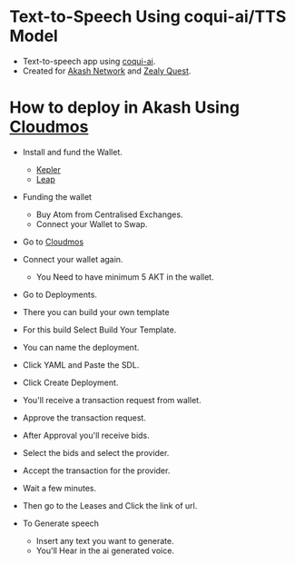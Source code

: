 # Text-to-Speech Using coqui-ai/TTS Model
- Text-to-speech app using [coqui-ai](https://github.com/coqui-ai/TTS).
- Created for [Akash Network](https://akash.network/) and [Zealy Quest](https://zealy.io/cw/akashnetwork/questboard).


# How to deploy in Akash  Using [Cloudmos](https://cloudmos.io/) 

* Install and fund the Wallet.

     - [Kepler](https://chromewebstore.google.com/detail/keplr/dmkamcknogkgcdfhhbddcghachkejeap?hl=en)
    -  [Leap](https://www.leapwallet.io/#inpage-download) 

* Funding the wallet
  
  - Buy Atom from Centralised Exchanges.
  - Connect your Wallet to Swap.
    
* Go to [Cloudmos](https://deploy.cloudmos.io/)
* Connect your wallet again.
  - You Need to have minimum 5 AKT in the wallet.

* Go to Deployments.
* There you can build your own template
  
* For this build  Select Build Your Template.
* You can name the deployment.
* Click YAML and Paste the SDL.
 

* Click Create Deployment.
* You'll receive a transaction request from wallet.
* Approve the transaction request.
* After Approval you'll receive bids.
* Select the bids and select the provider.
* Accept the transaction for the provider.
* Wait a few minutes.
* Then go to the Leases and Click the link of url.

* To Generate speech
   - Insert any text you want to generate.
   - You'll Hear in the ai generated voice.
